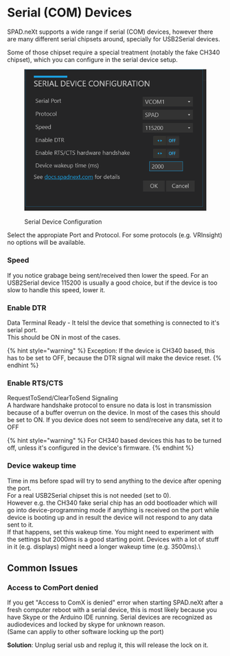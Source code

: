 # Serial (COM) Devices

SPAD.neXt supports a wide range if serial (COM) devices, however there are many different serial chipsets around, specially for USB2Serial devices.

Some of those chipset require a special treatment (notably the fake CH340 chipset), which you can configure in the serial device setup.

<figure><img src="../.gitbook/assets/grafik (1).png" alt=""><figcaption><p>Serial Device Configuration</p></figcaption></figure>

Select the appropiate Port and Protocol. For some protocols (e.g. VRInsight) no options will be available.

### Speed

If you notice grabage being sent/received then lower the speed. For an USB2Serial device 115200 is usually a good choice, but if the device is too slow to handle this speed, lower it.

### Enable DTR

Data Terminal Ready - It telsl the device that something is connected to it's serial port.\
This should be ON in most of the cases.&#x20;

{% hint style="warning" %}
Exception: If the device is CH340 based, this has to be set to OFF, because the DTR signal will make the device reset.
{% endhint %}

### Enable RTS/CTS

RequestToSend/ClearToSend Signaling\
A hardware handshake protocol to ensure no data is lost in transmission because of a buffer overrun on the device. In most of the cases this should be set to ON. If you device does not seem to send/receive any data, set it to OFF

{% hint style="warning" %}
For CH340 based devices this has to be turned off, unless it's configured in the device's firmware.
{% endhint %}

### Device wakeup time

Time in ms before spad will try to send anything to the device after opening the port.\
For a real USB2Serial chipset this is not needed (set to 0). \
However e.g. the CH340 fake serial chip has an odd bootloader which will go into device-programming mode if anything is received on the port while device is booting up and in result the device will not respond to any data sent to it.\
If that happens, set this wakeup time. You might need to experiment with the settings but 2000ms is a good starting point. Devices with a lot of stuff in it (e.g. displays) might need a longer wakeup time (e.g. 3500ms).\


## Common Issues

### Access to ComPort denied

If you get "Access to ComX is denied" error when starting SPAD.neXt after a fresh computer reboot with a serial device, this is most likely because you have Skype or the Arduino IDE running. Serial devices are recognized as audiodevices and locked by skype for unknown reason. \
(Same can appliy to other software locking up the port)

**Solution**: Unplug serial usb and replug it, this will release the lock on it.





